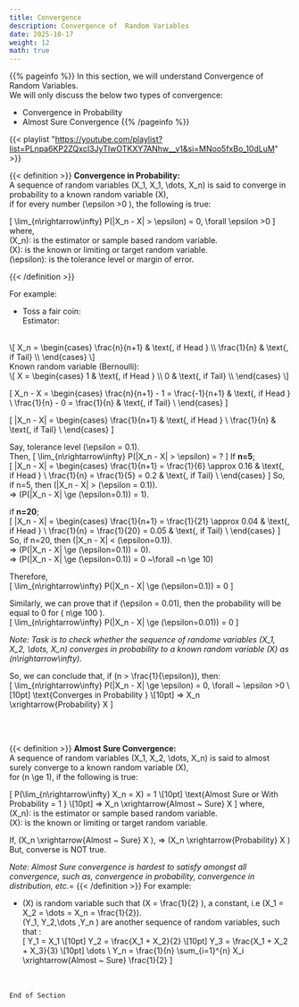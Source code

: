 ```yaml
---
title: Convergence
description: Convergence of  Random Variables
date: 2025-10-17
weight: 12
math: true
---
```


{{% pageinfo %}}
In this section, we will understand Convergence of Random Variables.<br>
We will only discuss the below two types of convergence:
- Convergence in Probability
- Almost Sure Convergence
{{% /pageinfo %}}

{{< playlist "https://youtube.com/playlist?list=PLnpa6KP2ZQxcI3JyTIwOTKXY7ANhw__v1&si=MNoo5fxBo_10dLuM" >}}
<br>

{{< definition >}}
**Convergence in Probability:** <br>
A sequence of random variables \(X_1, X_1, \dots, X_n\) is said to converge in probability 
to a known random variable \(X\), <br> 
if for every number \(\epsilon >0 \), the following is true:

\[
\lim_{n\rightarrow\infty} P(|X_n - X| > \epsilon) = 0, \forall \epsilon >0
\]
where, <br>
\(X_n\): is the estimator or sample based random variable.<br>
\(X\): is the known or limiting or target random variable. <br>
\(\epsilon\): is the tolerance level or margin of error. <br>

{{< /definition >}}

For example: 
- Toss a fair coin: <br>
Estimator:
<br>
\[
X_n = \begin{cases}
\frac{n}{n+1} & \text{, if Head } \\
\frac{1}{n} & \text{, if Tail} \\
\end{cases} 
\]
<br>
Known random variable (Bernoulli):
<br>
\[
X = \begin{cases}
1 & \text{, if Head } \\
0 & \text{, if Tail} \\
\end{cases} 
\]

\[
X_n - X = \begin{cases}
\frac{n}{n+1} - 1 = \frac{-1}{n+1} & \text{, if Head } \\
\frac{1}{n} - 0 = \frac{1}{n} & \text{, if Tail} \\
\end{cases} 
\]

\[
|X_n - X| = \begin{cases}
\frac{1}{n+1} & \text{, if Head } \\
\frac{1}{n} & \text{, if Tail} \\
\end{cases} 
\]

Say, tolerance level \(\epsilon = 0.1\). <br>
Then,
\[
\lim_{n\rightarrow\infty} P(|X_n - X| > \epsilon) = ?
\]
If **n=5**; <br>
\[
|X_n - X| = \begin{cases}
\frac{1}{n+1} = \frac{1}{6} \approx 0.16 & \text{, if Head } \\
\frac{1}{n} = \frac{1}{5} = 0.2 & \text{, if Tail} \\
\end{cases} 
\]
So, if n=5, then \(|X_n - X| > (\epsilon = 0.1)\). <br>
=> \(P(|X_n - X| \ge (\epsilon=0.1)) = 1\). <br>


if **n=20**; <br>
\[
|X_n - X| = \begin{cases}
\frac{1}{n+1} = \frac{1}{21} \approx 0.04 & \text{, if Head } \\
\frac{1}{n} = \frac{1}{20} = 0.05 & \text{, if Tail} \\
\end{cases} 
\]
So, if n=20, then \(|X_n - X| < (\epsilon=0.1)\). <br>
=> \(P(|X_n - X| \ge (\epsilon=0.1)) = 0\). <br>
=> \(P(|X_n - X| \ge (\epsilon=0.1)) = 0 ~\forall ~n \ge 10\) <br>

Therefore, <br>
\[
\lim_{n\rightarrow\infty} P(|X_n - X| \ge (\epsilon=0.1)) = 0
\]

Similarly, we can prove that if \(\epsilon = 0.01\), then the probability will be equal to 0 for \( n\ge 100 \).<br>
\[
\lim_{n\rightarrow\infty} P(|X_n - X| \ge (\epsilon=0.01)) = 0
\]

*Note: Task is to check whether the sequence of randome variables \(X_1, X_2, \dots, X_n\) converges in probability 
to a known random variable \(X\) as \(n\rightarrow\infty\).*

So, we can conclude that, if \(n > \frac{1}{\epsilon}\), then: <br>
\[
\lim_{n\rightarrow\infty} P(|X_n - X| \ge \epsilon) = 0, \forall ~ \epsilon >0 \\[10pt]
\text{Converges in Probability } \\[10pt]
=> X_n \xrightarrow{Probability} X
\]

<br><br>

{{< definition >}}
**Almost Sure Convergence:** <br>
A sequence of random variables \(X_1, X_2, \dots, X_n\) is said to almost surely converge to a known random variable \(X\), <br> 
for \(n \ge 1\), if the following is true:

\[
P(\lim_{n\rightarrow\infty} X_n = X) = 1 \\[10pt]
\text{Almost Sure or With Probability = 1 } \\[10pt]
=> X_n \xrightarrow{Almost ~ Sure} X
\]
where, <br>
\(X_n\): is the estimator or sample based random variable.<br>
\(X\): is the known or limiting or target random variable. <br>

If, \(X_n \xrightarrow{Almost ~ Sure} X \), => \(X_n \xrightarrow{Probability} X \) <br>
But, converse is NOT true.

*Note: Almost Sure convergence is hardest to satisfy amongst all convergence, such as, convergence in probability, 
convergence in distribution, etc.*=
{{< /definition >}}
For example:
- \(X\) is random variable such that \(X = \frac{1}{2} \), a constant, i.e \(X_1 = X_2 = \dots = X_n = \frac{1}{2}\). <br>
\(Y_1, Y_2,\dots ,Y_n \) are another sequence of random variables, such that : <br>
\[
Y_1 = X_1 \\[10pt]
Y_2 = \frac{X_1 + X_2}{2} \\[10pt]
Y_3 = \frac{X_1 + X_2 + X_3}{3} \\[10pt]
\dots \\
Y_n = \frac{1}{n} \sum_{i=1}^{n} X_i \xrightarrow{Almost ~ Sure} \frac{1}{2}
\]

<br><br>
```End of Section```